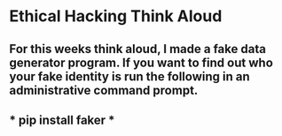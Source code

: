 # Ethical Hacking Think Aloud

## For this weeks think aloud, I made a fake data generator program. If you want to find out who your fake identity is run the following in an administrative command prompt.
## * pip install faker *
